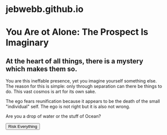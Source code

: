# jebwebb.github.io
<!DOCTYPE html>
<html>
<body>
<h1>You Are ot Alone: The Prospect Is Imaginary</h1>
<h2>At the heart of all things, there is a mystery which makes them so.</h2>

<p>You are this ineffable presence, yet you imagine yourself something else. The reason for this is simple: only through separation can there be things to do. This vast cosmos is art for its own sake.</p>
<p>The ego fears reunification because it appears to be the death of the small "individual" self. The ego is not right but it is also not wrong.</p>
<p>Are you a drop of water or the stuff of Ocean?</p>

<button onclick="myFunction()">Risk Everything</button>

<p id="demo"></p>

<script>
function myFunction() {
  document.getElementById("demo").innerHTML = "Congratulations! You have been intiated into the Great Mystery.";
}
</script>

</body>
</html>
